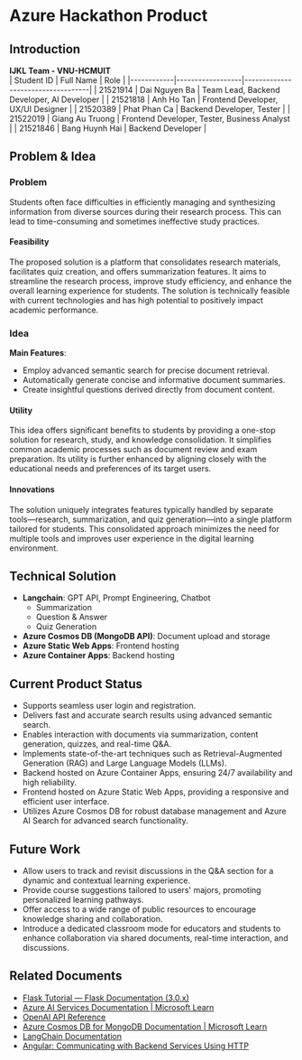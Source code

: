 # Azure Hackathon Product

## Introduction
**IJKL Team - VNU-HCMUIT**  
| Student ID | Full Name        | Role                              |
|------------|------------------|-----------------------------------|
| 21521914   | Dai Nguyen Ba    | Team Lead, Backend Developer, AI Developer |
| 21521818   | Anh Ho Tan       | Frontend Developer, UX/UI Designer |
| 21520389   | Phat Phan Ca     | Backend Developer, Tester         |
| 21522019   | Giang Au Truong  | Frontend Developer, Tester, Business Analyst |
| 21521846   | Bang Huynh Hai   | Backend Developer                 |

## Problem & Idea

### Problem
Students often face difficulties in efficiently managing and synthesizing information from diverse sources during their research process. This can lead to time-consuming and sometimes ineffective study practices.

#### Feasibility
The proposed solution is a platform that consolidates research materials, facilitates quiz creation, and offers summarization features. It aims to streamline the research process, improve study efficiency, and enhance the overall learning experience for students. The solution is technically feasible with current technologies and has high potential to positively impact academic performance.

### Idea

**Main Features**:
- Employ advanced semantic search for precise document retrieval.
- Automatically generate concise and informative document summaries.
- Create insightful questions derived directly from document content.

#### Utility
This idea offers significant benefits to students by providing a one-stop solution for research, study, and knowledge consolidation. It simplifies common academic processes such as document review and exam preparation. Its utility is further enhanced by aligning closely with the educational needs and preferences of its target users.

#### Innovations
The solution uniquely integrates features typically handled by separate tools—research, summarization, and quiz generation—into a single platform tailored for students. This consolidated approach minimizes the need for multiple tools and improves user experience in the digital learning environment.

## Technical Solution

- **Langchain**: GPT API, Prompt Engineering, Chatbot
  - Summarization
  - Question & Answer
  - Quiz Generation
- **Azure Cosmos DB (MongoDB API)**: Document upload and storage
- **Azure Static Web Apps**: Frontend hosting
- **Azure Container Apps**: Backend hosting

## Current Product Status

- Supports seamless user login and registration.
- Delivers fast and accurate search results using advanced semantic search.
- Enables interaction with documents via summarization, content generation, quizzes, and real-time Q&A.
- Implements state-of-the-art techniques such as Retrieval-Augmented Generation (RAG) and Large Language Models (LLMs).
- Backend hosted on Azure Container Apps, ensuring 24/7 availability and high reliability.
- Frontend hosted on Azure Static Web Apps, providing a responsive and efficient user interface.
- Utilizes Azure Cosmos DB for robust database management and Azure AI Search for advanced search functionality.

## Future Work

- Allow users to track and revisit discussions in the Q&A section for a dynamic and contextual learning experience.
- Provide course suggestions tailored to users' majors, promoting personalized learning pathways.
- Offer access to a wide range of public resources to encourage knowledge sharing and collaboration.
- Introduce a dedicated classroom mode for educators and students to enhance collaboration via shared documents, real-time interaction, and discussions.

## Related Documents

- [Flask Tutorial — Flask Documentation (3.0.x)](https://flask.palletsprojects.com/en/3.0.x/tutorial/)
- [Azure AI Services Documentation | Microsoft Learn](https://learn.microsoft.com/en-us/azure/ai-services/)
- [OpenAI API Reference](https://platform.openai.com/docs/api-reference)
- [Azure Cosmos DB for MongoDB Documentation | Microsoft Learn](https://learn.microsoft.com/en-us/azure/cosmos-db/mongodb/)
- [LangChain Documentation](https://python.langchain.com/docs/get_started/introduction)
- [Angular: Communicating with Backend Services Using HTTP](https://angular.io/guide/understanding-communicating-with-http)
